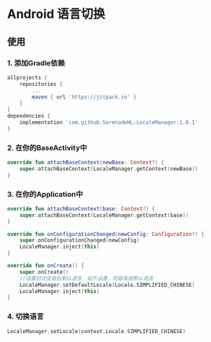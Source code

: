 # Android 语言切换

## 使用
### 1. 添加Gradle依赖
```gradle
allprojects {
    repositories {
        ...
        maven { url 'https://jitpack.io' }
    }
}
dependencies {
    implementation 'com.github.SerenadeHL:LocaleManager:1.0.1'
}
```
### 2. 在你的BaseActivity中
```kotlin
override fun attachBaseContext(newBase: Context?) {
    super.attachBaseContext(LocaleManager.getContext(newBase))
}
```
### 3. 在你的Application中
```kotlin
override fun attachBaseContext(base: Context?) {
    super.attachBaseContext(LocaleManager.getContext(base))
}

override fun onConfigurationChanged(newConfig: Configuration?) {
    super.onConfigurationChanged(newConfig)
    LocaleManager.inject(this)
}

override fun onCreate() {
    super.onCreate()
    //设置初次安装后默认语言，如不设置，则取系统默认语言
    LocaleManager.setDefaultLocale(Locale.SIMPLIFIED_CHINESE)
    LocaleManager.inject(this)
}
```
### 4. 切换语言
```kotlin
LocaleManager.setLocale(context,Locale.SIMPLIFIED_CHINESE)
```
